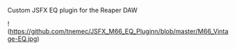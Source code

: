 Custom JSFX EQ plugin for the Reaper DAW

!(https://github.com/tnemec/JSFX_M66_EQ_Pluginn/blob/master/M66_Vintage-EQ.jpg)